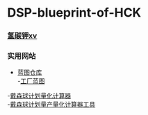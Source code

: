 # DSP-blueprint-of-HCK

### <a href="https://space.bilibili.com/397260674">氢碳钾xv</a><br />

### 实用网站
- <a href="https://github.com/DSPBluePrints">蓝图仓库</a><br />
 -<a href="https://github.com/DSPBluePrints/FactoryBluePrints">工厂蓝图</a><br />
 
-<a href="https://dsp-calc.pro/">戴森球计划量化计算器</a><br />
-<a href="https://www.svlik.com/t/dsq/">戴森球计划量产量化计算器工具</a><br />

